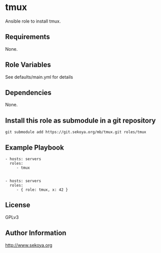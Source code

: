 # tmux

Ansible role to install tmux.

## Requirements

None.

## Role Variables

See defaults/main.yml for details

## Dependencies

None.

## Install this role as submodule in a git repository

`git submodule add https://git.sekoya.org/mb/tmux.git roles/tmux`

## Example Playbook

    - hosts: servers
      roles:
         - tmux


    - hosts: servers
      roles:
         - { role: tmux, x: 42 }

## License

GPLv3

## Author Information

http://www.sekoya.org
